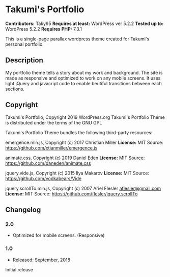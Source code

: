 # Takumi's Portfolio 

**Contributors:** Taky95
**Requires at least:** WordPress ver 5.2.2
**Tested up to:** WordPress 5.2.2 
**Requires PHP:** 7.3.1


This is a single-page parallax wordpress theme created for Takumi's personal portfolio. 

## Description

My portfolio theme tells a story about my work and background. The site is made as responsive and optimized to work on any mobile screens. It uses light jQuery and javacript code to enable beutiful transitions between each sections.  

## Copyright

Takumi's Portfolio, Copyright 2019 WordPress.org
Takumi's Portfolio Theme is distributed under the terms of the GNU GPL

Takumi's Portfolio Theme bundles the following third-party resources:

emergence.min.js, Copyright (c) 2017 Christian Miller
**License:** MIT
Source: https://github.com/xtianmiller/emergence.js

animate.css, Copyright (c) 2019 Daniel Eden
**License:** MIT
Source: https://github.com/daneden/animate.css

jquery.vide.js, Copyright (c) 2015 Ilya Makarov
**License:** MIT
Source: https://github.com/vodkabears/Vide

jquery.scrollTo.min.js, Copyright (c) 2007 Ariel Flesler aflesler@gmail.com
**License:** MIT
Source: https://github.com/flesler/jquery.scrollTo


## Changelog


### 2.0
* Optimized for mobile screens. (Responsive)

### 1.0
* Released: September, 2018

Initial release
